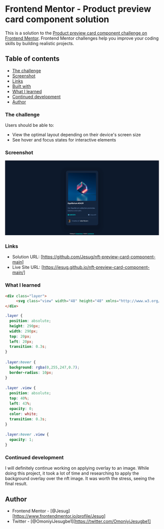 # Frontend Mentor - Product preview card component solution

This is a solution to the [Product preview card component challenge on Frontend Mentor](https://www.frontendmentor.io/challenges/product-preview-card-component-GO7UmttRfa). Frontend Mentor challenges help you improve your coding skills by building realistic projects. 

## Table of contents

  - [The challenge](#the-challenge)
  - [Screenshot](#screenshot)
  - [Links](#links)
  - [Built with](#built-with)
  - [What I learned](#what-i-learned)
  - [Continued development](#continued-development)
  - [Author](#author)


### The challenge

Users should be able to:

- View the optimal layout depending on their device's screen size
- See hover and focus states for interactive elements

### Screenshot

![Screenshot](images/ScreenshotNFT.png)


### Links

- Solution URL: [https://github.com/Jesug/nft-preview-card-component-main]
- Live Site URL: [https://jesug.github.io/nft-preview-card-component-main/]


### What I learned

```html
<div class="layer">
     <svg class="view" width="48" height="48" xmlns="http://www.w3.org/2000/svg"><g fill="none" fill-rule="evenodd"><path d="M0 0h48v48H0z"/><path d="M24 9C14 9 5.46 15.22 2 24c3.46 8.78 12 15 22 15 10.01 0 18.54-6.22 22-15-3.46-8.78-11.99-15-22-15Zm0 25c-5.52 0-10-4.48-10-10s4.48-10 10-10 10 4.48 10 10-4.48 10-10 10Zm0-16c-3.31 0-6 2.69-6 6s2.69 6 6 6 6-2.69 6-6-2.69-6-6-6Z" fill="#FFF" fill-rule="nonzero"/></g></svg>
</div>
```
```css
.layer {
  position: absolute;
  height: 290px;
  width: 290px;
  top: 20px;
  left: 20px;
  transition: 0.3s;
}

.layer:hover {
  background: rgba(0,255,247,0.7);
  border-radius: 10px;
}

.layer .view {
  position: absolute;
  top: 40%;
  left: 43%;
  opacity: 0;
  color: white;
  transition: 0.3s;
}

.layer:hover .view {
  opacity: 1;
}
```

### Continued development

I will definitely continue working on applying overlay to an image. While doing this project, it took a lot of time and researching to apply the background overlay over the nft image. It was worth the stress, seeing the final result.


## Author

- Frontend Mentor - [@Jesug][https://www.frontendmentor.io/profile/Jesug]
- Twitter - [@OmoniyiJesugbe1][https://twitter.com/OmoniyiJesugbe1]

